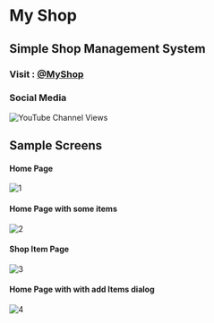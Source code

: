 # My Shop

## Simple Shop Management System

### Visit : [@MyShop](https://mbganesh.github.io/my_shop/)

### Social Media

<img alt="YouTube Channel Views" src="https://img.shields.io/youtube/channel/views/UCZZOZbnQCNZ1mh3OcsaBXVQ?label=Youtube%20Total%20View&style=for-the-badge">




## Sample Screens

#### Home Page
![1](https://user-images.githubusercontent.com/51211116/148334239-d586b9ea-9aa4-475e-bbf1-1c263bcd881c.png)
#### Home Page with some items
![2](https://user-images.githubusercontent.com/51211116/148334254-ed983715-834f-499a-a466-098149007644.png)
#### Shop Item Page
![3](https://user-images.githubusercontent.com/51211116/148334266-f274c652-2bb3-4c90-b1dc-2aaa27a566bc.png)
#### Home Page with with add Items dialog
![4](https://user-images.githubusercontent.com/51211116/148334287-523bc3f5-8292-4a9b-9431-41d1eb9023f6.png)
